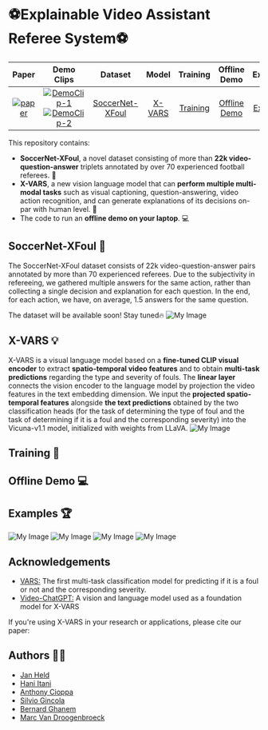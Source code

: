 
# ⚽️Explainable Video Assistant Referee System⚽️ 


| Paper | Demo Clips | Dataset | Model | Training | Offline Demo | Examples |
| :---: | :---: | :---: | :---: | :---: | :---: | :---: | 
| [![paper](https://img.shields.io/badge/Paper-<COLOR>.svg)](https://arxiv.org/abs/2306.05424) | [![DemoClip-1](https://img.shields.io/badge/-DemoClip1-blue)](https://youtu.be/R8qW5EJD2-k) [![DemoClip-2](https://img.shields.io/badge/-DemoClip2-yellow)](https://youtu.be/ujCxqxMXLVw)  | [SoccerNet-XFoul](#SoccerNet-XFoul) | [X-VARS](#X-VARS) | [Training](#Training) |  [Offline Demo](#offline_demo) |  [Examples](#Examples) |


This repository contains: 
- **SoccerNet-XFoul**, a novel dataset consisting of more than **22k video-question-answer** triplets annotated by over 70 experienced football referees. 🚀
- **X-VARS**, a new vision language model that can **perform multiple multi-modal tasks** such as visual captioning, question-answering, video action recognition, and can generate explanations of its decisions on-par with human level. 🤖
- The code to run an **offline demo on your laptop**. 💻


## SoccerNet-XFoul 📂

The SoccerNet-XFoul dataset consists of 22k video-question-answer pairs annotated by more than 70 experienced referees. 
Due to the subjectivity in refereeing, we gathered multiple answers for the same action, rather than collecting a single decision and explanation for each question. In the end, for each action, we have, on average, $1.5$ answers for the same question.

The dataset will be available soon! Stay tuned🔥
![My Image](Images/dataset_example.png)


## X-VARS 💡
X-VARS is a visual language model based on a **fine-tuned CLIP visual encoder** to extract **spatio-temporal video features** and to obtain **multi-task predictions** regarding the type and severity of fouls. The **linear layer** connects the vision encoder to the language model by projection the video features in the text embedding dimension. We input the **projected spatio-temporal features** alongside **the text predictions** obtained by the two classification heads (for the task of determining the type of foul and the task of determining if it is a foul and the corresponding severity) into the Vicuna-v1.1 model, initialized with weights from LLaVA.
![My Image](Images/architecture.png)


## Training 🏃️

## Offline Demo 💻

## Examples 🏆
![My Image](Images/holding_no_card_main.png)
![My Image](Images/tackling_yellow_main.png)
![My Image](Images/dive.png)
![My Image](Images/tackling.png)

## Acknowledgements

 - [VARS:](https://github.com/SoccerNet/sn-mvfoul) The first multi-task classification model for predicting if it is a foul or not and the corresponding severity.
 - [Video-ChatGPT:](https://github.com/mbzuai-oryx/Video-ChatGPT) A vision and language model used as a foundation model for X-VARS


If you're using X-VARS in your research or applications, please cite our paper: 




## Authors 👨‍💻️

- [Jan Held](https://www.linkedin.com/in/heldjan/)
- [Hani Itani](https://www.linkedin.com/in/hani-itani-613b01111/)
- [Anthony Cioppa](https://www.linkedin.com/in/anthony-cioppa-65a779128/)
- [Silvio Gincola](https://www.linkedin.com/in/silvio-giancola/)
- [Bernard Ghanem](https://www.linkedin.com/in/bernardghanem/)
- [Marc Van Droogenbroeck](https://scholar.google.com/citations?user=IQm8ljgAAAAJ&hl=en)

